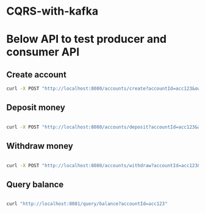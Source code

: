 # CQRS-with-kafka

# Below API to test producer and consumer API

## Create account
```bash
curl -X POST "http://localhost:8080/accounts/create?accountId=acc123&owner=Alice"

```

## Deposit money

```bash

curl -X POST "http://localhost:8080/accounts/deposit?accountId=acc123&amount=100"

```

## Withdraw money

```bash

curl -X POST "http://localhost:8080/accounts/withdraw?accountId=acc123&amount=30"

```

## Query balance
```bash

curl "http://localhost:8081/query/balance?accountId=acc123"

```